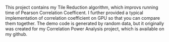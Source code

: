 This project contains my Tile Reduction algorithm, which improvs running time of Pearson Correlation Coefficent. I further provided a typical implementation
of correlation coefficient on GPU so that you can compare them together. The demo code is generated by random data, but it originally was created for my 
Correlation Power Analysis project, which is available on my github. 
